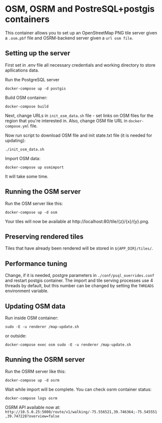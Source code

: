# OSM, OSRM and PostreSQL+postgis containers

This container allows you to set up an OpenStreetMap PNG tile server given a `.osm.pbf` file and OSRM-backend server given a `url osm file`.

## Setting up the server

First set in .env file all necessary credentials and working directory to store apllications data.

Run the PostgreSQL server

    docker-compose up -d postgis

Build OSM container:

    docker-compose build

Next, change URLs in `init_osm_data.sh` file - set links on OSM files for the region that you're interested in.
Also, change OSM file URL in `docker-compose.yml` file.

Now run script to download OSM file and init state.txt file (it is needed for updating):

    ./init_osm_data.sh


Import OSM data:

    docker-compose up osmimport

It will take some time.


## Running the OSM server

Run the OSM server like this:

    docker-compose up -d osm

Your tiles will now be available at http://localhost:80/tile/{z}/{x}/{y}.png. 


## Preserving rendered tiles

Tiles that have already been rendered will be stored in `${APP_DIR}/tiles/`. 


## Performance tuning


Change, if it is needed, postgre parameters in `./conf/psql_overrides.conf` and restart postgis container.
The import and tile serving processes use 4 threads by default, but this number can be changed by setting the `THREADS` environment variable.


## Updating OSM data

Run inside OSM container:

    sudo -E -u renderer /map-update.sh

or outside:

    docker-compose exec osm sudo -E -u renderer /map-update.sh


## Running the OSRM server

Run the OSRM server like this:

    docker-compose up -d osrm

Wait while import will be complete. You can check osrm container status:

    docker-compose logs osrm


OSRM API available now at: `http://10.5.0.25:5000/route/v1/walking/-75.556521,39.746364;-75.545551,39.747228?overview=false`





